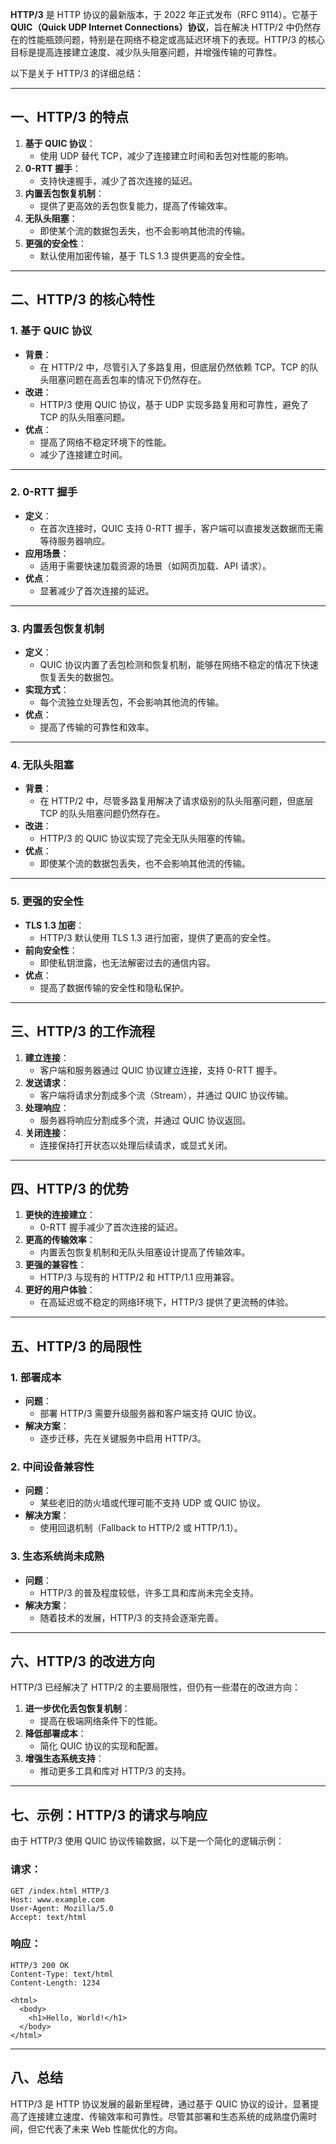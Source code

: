 **HTTP/3** 是 HTTP 协议的最新版本，于 2022 年正式发布（RFC 9114）。它基于 **QUIC（Quick UDP Internet Connections）协议**，旨在解决 HTTP/2 中仍然存在的性能瓶颈问题，特别是在网络不稳定或高延迟环境下的表现。HTTP/3 的核心目标是提高连接建立速度、减少队头阻塞问题，并增强传输的可靠性。

以下是关于 HTTP/3 的详细总结：

---

## **一、HTTP/3 的特点**
1. **基于 QUIC 协议**：
   - 使用 UDP 替代 TCP，减少了连接建立时间和丢包对性能的影响。
2. **0-RTT 握手**：
   - 支持快速握手，减少了首次连接的延迟。
3. **内置丢包恢复机制**：
   - 提供了更高效的丢包恢复能力，提高了传输效率。
4. **无队头阻塞**：
   - 即使某个流的数据包丢失，也不会影响其他流的传输。
5. **更强的安全性**：
   - 默认使用加密传输，基于 TLS 1.3 提供更高的安全性。

---

## **二、HTTP/3 的核心特性**

### 1. **基于 QUIC 协议**
- **背景**：
  - 在 HTTP/2 中，尽管引入了多路复用，但底层仍然依赖 TCP。TCP 的队头阻塞问题在高丢包率的情况下仍然存在。
- **改进**：
  - HTTP/3 使用 QUIC 协议，基于 UDP 实现多路复用和可靠性，避免了 TCP 的队头阻塞问题。
- **优点**：
  - 提高了网络不稳定环境下的性能。
  - 减少了连接建立时间。

---

### 2. **0-RTT 握手**
- **定义**：
  - 在首次连接时，QUIC 支持 0-RTT 握手，客户端可以直接发送数据而无需等待服务器响应。
- **应用场景**：
  - 适用于需要快速加载资源的场景（如网页加载、API 请求）。
- **优点**：
  - 显著减少了首次连接的延迟。

---

### 3. **内置丢包恢复机制**
- **定义**：
  - QUIC 协议内置了丢包检测和恢复机制，能够在网络不稳定的情况下快速恢复丢失的数据包。
- **实现方式**：
  - 每个流独立处理丢包，不会影响其他流的传输。
- **优点**：
  - 提高了传输的可靠性和效率。

---

### 4. **无队头阻塞**
- **背景**：
  - 在 HTTP/2 中，尽管多路复用解决了请求级别的队头阻塞问题，但底层 TCP 的队头阻塞问题仍然存在。
- **改进**：
  - HTTP/3 的 QUIC 协议实现了完全无队头阻塞的传输。
- **优点**：
  - 即使某个流的数据包丢失，也不会影响其他流的传输。

---

### 5. **更强的安全性**
- **TLS 1.3 加密**：
  - HTTP/3 默认使用 TLS 1.3 进行加密，提供了更高的安全性。
- **前向安全性**：
  - 即使私钥泄露，也无法解密过去的通信内容。
- **优点**：
  - 提高了数据传输的安全性和隐私保护。

---

## **三、HTTP/3 的工作流程**
1. **建立连接**：
   - 客户端和服务器通过 QUIC 协议建立连接，支持 0-RTT 握手。
2. **发送请求**：
   - 客户端将请求分割成多个流（Stream），并通过 QUIC 协议传输。
3. **处理响应**：
   - 服务器将响应分割成多个流，并通过 QUIC 协议返回。
4. **关闭连接**：
   - 连接保持打开状态以处理后续请求，或显式关闭。

---

## **四、HTTP/3 的优势**
1. **更快的连接建立**：
   - 0-RTT 握手减少了首次连接的延迟。
2. **更高的传输效率**：
   - 内置丢包恢复机制和无队头阻塞设计提高了传输效率。
3. **更强的兼容性**：
   - HTTP/3 与现有的 HTTP/2 和 HTTP/1.1 应用兼容。
4. **更好的用户体验**：
   - 在高延迟或不稳定的网络环境下，HTTP/3 提供了更流畅的体验。

---

## **五、HTTP/3 的局限性**

### 1. **部署成本**
- **问题**：
  - 部署 HTTP/3 需要升级服务器和客户端支持 QUIC 协议。
- **解决方案**：
  - 逐步迁移，先在关键服务中启用 HTTP/3。

### 2. **中间设备兼容性**
- **问题**：
  - 某些老旧的防火墙或代理可能不支持 UDP 或 QUIC 协议。
- **解决方案**：
  - 使用回退机制（Fallback to HTTP/2 或 HTTP/1.1）。

### 3. **生态系统尚未成熟**
- **问题**：
  - HTTP/3 的普及程度较低，许多工具和库尚未完全支持。
- **解决方案**：
  - 随着技术的发展，HTTP/3 的支持会逐渐完善。

---

## **六、HTTP/3 的改进方向**
HTTP/3 已经解决了 HTTP/2 的主要局限性，但仍有一些潜在的改进方向：
1. **进一步优化丢包恢复机制**：
   - 提高在极端网络条件下的性能。
2. **降低部署成本**：
   - 简化 QUIC 协议的实现和配置。
3. **增强生态系统支持**：
   - 推动更多工具和库对 HTTP/3 的支持。

---

## **七、示例：HTTP/3 的请求与响应**
由于 HTTP/3 使用 QUIC 协议传输数据，以下是一个简化的逻辑示例：

### 请求：
```http
GET /index.html HTTP/3
Host: www.example.com
User-Agent: Mozilla/5.0
Accept: text/html
```

### 响应：
```http
HTTP/3 200 OK
Content-Type: text/html
Content-Length: 1234

<html>
  <body>
    <h1>Hello, World!</h1>
  </body>
</html>
```

---

## **八、总结**
HTTP/3 是 HTTP 协议发展的最新里程碑，通过基于 QUIC 协议的设计，显著提高了连接建立速度、传输效率和可靠性。尽管其部署和生态系统的成熟度仍需时间，但它代表了未来 Web 性能优化的方向。
